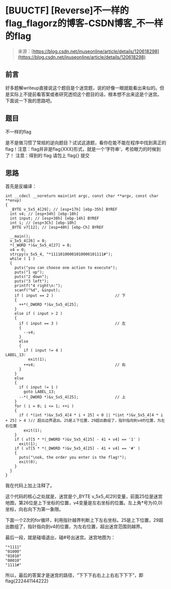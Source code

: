 <!--yml
category: 未分类
date: 2022-04-26 14:50:38
-->

# [BUUCTF] [Reverse]不一样的flag_flagorz的博客-CSDN博客_不一样的flag

> 来源：[https://blog.csdn.net/inuseonline/article/details/120618298](https://blog.csdn.net/inuseonline/article/details/120618298)

## 前言

好多题解writeup直接说这个题目是个迷宫题，说的好像一眼就能看出来似的。但是实际上不提前看答案或者研究透彻这个题目的话，根本想不出来这是个迷宫。
下面说一下我的思路吧。

## 题目

不一样的flag

是不是做习惯了常规的逆向题目？试试这道题，看你在能不能在程序中找到真正的flag！注意：flag并非是flag{XXX}形式，就是一个’字符串‘，考验眼力的时候到了！ 注意：得到的 flag 请包上 flag{} 提交

## 思路

首先是反编译：

```
int __cdecl __noreturn main(int argc, const char **argv, const char **envp)
{
  _BYTE v_5x5_4[29]; // [esp+17h] [ebp-35h] BYREF
  int v4; // [esp+34h] [ebp-18h]
  int input; // [esp+38h] [ebp-14h] BYREF
  int i; // [esp+3Ch] [ebp-10h]
  _BYTE v7[12]; // [esp+40h] [ebp-Ch] BYREF

  __main();
  v_5x5_4[26] = 0;
  *(_WORD *)&v_5x5_4[27] = 0;
  v4 = 0;
  strcpy(v_5x5_4, "*11110100001010000101111#");
  while ( 1 )
  {
    puts("you can choose one action to execute");
    puts("1 up");
    puts("2 down");
    puts("3 left");
    printf("4 right\n:");
    scanf("%d", &input);
    if ( input == 2 )                           // 下
    {
      ++*(_DWORD *)&v_5x5_4[25];
    }
    else if ( input > 2 )
    {
      if ( input == 3 )                         // 左
      {
        --v4;
      }
      else
      {
        if ( input != 4 )
LABEL_13:
          exit(1);
        ++v4;                                   // 右
      }
    }
    else
    {
      if ( input != 1 )
        goto LABEL_13;
      --*(_DWORD *)&v_5x5_4[25];                // 上
    }
    for ( i = 0; i <= 1; ++i )
    {
      if ( *(int *)&v_5x5_4[4 * i + 25] < 0 || *(int *)&v_5x5_4[4 * i + 25] > 4 )// 超出边界退出。25是上下位置，29超出数组了，指针指向到v4的位置，为左右位置
        exit(1);
    }
    if ( v7[5 * *(_DWORD *)&v_5x5_4[25] - 41 + v4] == '1' )
      exit(1);
    if ( v7[5 * *(_DWORD *)&v_5x5_4[25] - 41 + v4] == '#' )
    {
      puts("\nok, the order you enter is the flag!");
      exit(0);
    }
  }
}
```

我在代码上加上注释了。

这个代码的核心之处就是，迷宫是个_BYTE v_5x5_4[29]变量，前面25位是迷宫地图，第26位是上下坐标的位置，v4变量是左右坐标的位置。左上角*号为(0,0)坐标，向右向下为第一象限。

下面一个2次的for循环，利用指针越界判断上下左右坐标。25是上下位置，29超出数组了，指针指向到v4的位置，为左右位置，超出迷宫范围则越界。

最后一段，就是碰墙退出，碰#号出迷宫。迷宫地图为：

```
"*1111"
"01000"
"01010"
"00010"
"1111#"
```

所以，最后的答案才是迷宫的路径，“下下下右右上上右右下下下”，即flag{222441144222}